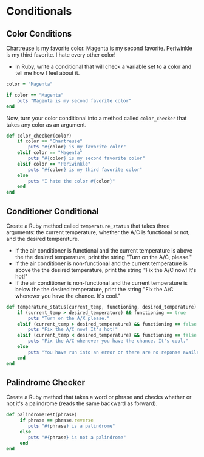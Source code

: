 # Conditionals

## Color Conditions

Chartreuse is my favorite color. Magenta is my second favorite. Periwinkle is my third favorite. I hate every other color!
* In Ruby, write a conditional that will check a variable set to a color and tell me how I feel about it.

```ruby
color = "Magenta"

if color == "Magenta"
	puts "Magenta is my second favorite color"
end
```

Now, turn your color conditional into a method called `color_checker` that takes any color as an argument.

```ruby
def color_checker(color)
	if color == "Chartreuse"
		puts "#{color} is my favorite color"
	elsif color == "Magenta"
		puts "#{color} is my second favorite color"
	elsif color == "Periwinkle"
		puts "#{color} is my third favorite color"
	else
		puts "I hate the color #{color}"
	end
end
```

## Conditioner Conditional
Create a Ruby method called `temperature_status` that takes three arguments: the current temperature, whether the A/C is functional or not, and the desired temperature.

  - If the air conditioner is functional and the current temperature is above the the desired temperature, print the string "Turn on the A/C, please."
  - If the air conditioner is non-functional and the current temperature is above the the desired temperature, print the string "Fix the A/C now!  It's hot!"
  - If the air conditioner is non-functional and the current temperature is below the the desired temperature, print the string "Fix the A/C whenever you have the chance. It's cool."

```ruby
def temperature_status(current_temp, functioning, desired_temperature)
	if (current_temp > desired_temperature) && functioning == true
		puts "Turn on the A/X please."
	elsif (current_temp > desired_temperature) && functioning == false
		puts "Fix the A/C now! It's hot!"
	elsif (current_temp < desired_temperature) && functioning == false
		puts "Fix the A/C whenever you have the chance. It's cool."
	else
		puts "You have run into an error or there are no reponse available"
	end
end
```

## Palindrome Checker

Create a Ruby method that takes a word or phrase and checks whether or not it's a palindrome (reads the same backward as forward).

```ruby
def palindromeTest(phrase)
	 if phrase == phrase.reverse
	 	puts "#{phrase} is a palindrome"
	 else
	 	puts "#{phrase} is not a palindrome"
	 end
end

```
